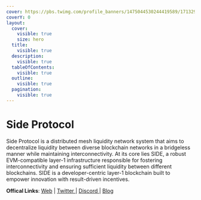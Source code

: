 ```yaml
---
cover: https://pbs.twimg.com/profile_banners/1475044530244419589/1713299780/1500x500
coverY: 0
layout:
  cover:
    visible: true
    size: hero
  title:
    visible: true
  description:
    visible: true
  tableOfContents:
    visible: true
  outline:
    visible: true
  pagination:
    visible: true
---
```


# Side Protocol

Side Protocol is a distributed mesh liquidity network system that aims to decentralize liquidity between diverse blockchain networks in a bridgeless manner while maintaining interconnectivity. At its core lies SIDE, a robust EVM-compatible layer-1 infrastructure responsible for fostering interconnectivity and ensuring sufficient liquidity between different blockchains. SIDE is a developer-centric layer-1 blockchain built to empower innovation with result-driven incentives.

**Offical Links**: [Web](https://side.one/) | [Twitter ](https://twitter.com/SideProtocol)| [Discord ](https://discord.gg/sideprotocol)| [Blog](https://medium.com/@SideProtocol)
